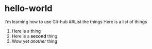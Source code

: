 # hello-world
I'm learning how to use Git-hub
##List the things
Here is a list of things
1. Here is a thing
2. Here is a **second** thing
3. Wow yet *another* thing
